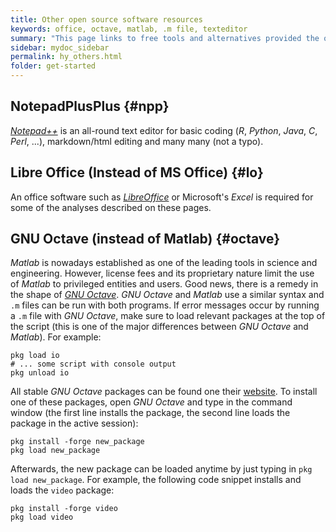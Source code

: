 ```yaml
---
title: Other open source software resources
keywords: office, octave, matlab, .m file, texteditor
summary: "This page links to free tools and alternatives provided the open source community."
sidebar: mydoc_sidebar
permalink: hy_others.html
folder: get-started
---
```



## NotepadPlusPlus {#npp}
[*Notepad++*](https://notepad-plus-plus.org/) is an all-round text editor for basic coding (*R*, *Python*, *Java*, *C*, *Perl*, ...), markdown/html editing and many many (not a typo).

## Libre Office (Instead of MS Office) {#lo}
An office software such as [*LibreOffice*][libreoffice] or Microsoft's *Excel* is required for some of the analyses described on these pages.

## GNU Octave (instead of Matlab) {#octave}
*Matlab* is nowadays established as one of the leading tools in science and engineering. However, license fees and its proprietary nature limit the use of *Matlab* to privileged entities and users. Good news, there is a remedy in the shape of [*GNU Octave*](https://www.gnu.org/software/octave/). *GNU Octave* and *Matlab* use a similar syntax and `.m` files can be run with both programs. 
If error messages occur by running a `.m` file with *GNU Octave*, make sure to load relevant packages at the top of the script (this is one of the major differences between *GNU Octave* and *Matlab*). For example:

```
pkg load io
# ... some script with console output
pkg unload io
```

All stable *GNU Octave* packages can be found one their [website](https://octave.sourceforge.io/packages.php). To install one of these packages, open *GNU Octave* and type in the command window (the first line installs the package, the second line loads the package in the active session):

```
pkg install -forge new_package
pkg load new_package
```
 
 Afterwards, the new package can be loaded anytime by just typing in `pkg load new_package`. For example, the following code snippet installs and loads the `video` package:
 
 ```
pkg install -forge video
pkg load video
```



[libreoffice]: https://www.libreoffice.org/


